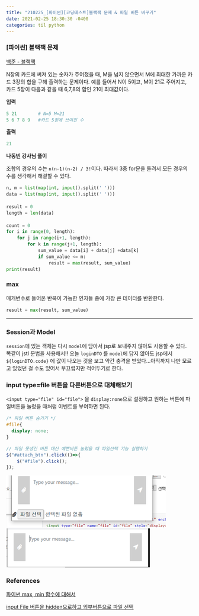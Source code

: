 ```yaml
---
title: "210225_[파이썬][코딩테스트]블랙잭 문제 & 파일 버튼 바꾸기"
date: 2021-02-25 18:30:30 -0400
categories: til python
---
```




### [파이썬] 블랙잭 문제

[백준 - 블랙잭](https://www.acmicpc.net/problem/2798)

N장의 카드에 써져 있는 숫자가 주어졌을 때, M을 넘지 않으면서 M에 최대한 가까운 카드 3장의 합을 구해 출력하는 문제이다. 예를 들어서 N이 5이고, M이 21로 주어지고, 카드 5장이 다음과 같을 때 6,7,8의 합인 21이 최대값이다.

**입력**

```python
5 21		# N=5 M=21
5 6 7 8 9	#카드 5장에 쓰여진 수
```

**출력**

```python
21
```

**나동빈 강사님 풀이**

조합의 경우의 수는 `n(n-1)(n-2) / 3!`이다. 따라서 3중 for문을 돌려서 모든 경우의 수를 생각해서 해결할 수 있다. 

```python
n, m = list(map(int, input().split(' ')))
data = list(map(int, input().split(' ')))

result = 0
length = len(data)

count = 0
for i in range(0, length):
    for j in range(i+1, length):
        for k in range(j+1, length):
            sum_value = data[i] + data[j] +data[k]
            if sum_value <= m:
                result = max(result, sum_value)
print(result)
```

### max

매개변수로 들어온 반복이 가능한 인자들 중에 가장 큰 데이터를 반환한다.

```python
result = max(result, sum_value)
```


---



### Session과 Model

`session`에 있는 객체는 다시 `model`에 담아서 jsp로 보내주지 않아도 사용할 수 있다. 똑같이 jstl 문법을 사용해서!! 오늘 `loginDTO` 를 `model`에 담지 않아도 jsp에서 `${loginDTO.code}` 에 값이 나오는 것을 보고 약간 충격을 받았다...아직까지 나만 모르고 있었던 걸 수도 있어서 부끄럽지만 적어두기로 한다.



### input type=file 버튼을 다른버튼으로 대체해보기

`<input type="file" id="file">`  을 `display:none`으로 설정하고 원하는 버튼에 파일버튼을 눌렀을 때처럼 이벤트를 부여하면 된다.

```css
/* 파일 버튼 숨기기 */
#file{
  display: none;
}
```

```javascript
// 파일 못생긴 버튼 대신 예쁜버튼 눌렀을 때 파일선택 기능 실행하기
$("#attach_btn").click(()=>{
    $("#file").click();
});
```



<img src="/img/simple.png" alt="simple" style="zoom: 67%;" />



<img src="/img/simple2.PNG" alt="simple2" style="zoom: 67%;" />



### References

[파이썬 max, min 함수에 대해서](https://blockdmask.tistory.com/411)

[input File 버튼을 hidden으로하고 외부버튼으로 파일 선택](https://kimtaekju-study.tistory.com/165)

